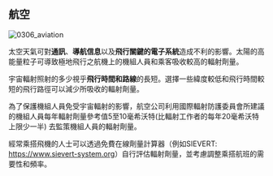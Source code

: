 ## 航空

 ![0306_aviation](./static/0306_aviation.png)

太空天氣可對**通訊**、**導航信息**以及**飛行關鍵的電子系統**造成不利的影響。太陽的高能量粒子可導致極地飛行之航機上的機組人員和乘客吸收較高的輻射劑量。

宇宙輻射照射的多少視乎**飛行時間和路線**的長短。選擇一些緯度較低和飛行時間較短的飛行路徑可以減少所吸收的輻射劑量。

為了保護機組人員免受宇宙輻射的影響，航空公司利用國際輻射防護委員會所建議的機組人員每年輻射劑量參考值5至10毫希沃特(比輻射工作者的每年20毫希沃特上限少一半) 去監策機組人員的輻射劑量。

經常乘搭飛機的人士可以透過免費在線劑量計算器（例如SIEVERT: <https://www.sievert-system.org>）自行評估輻射劑量，並考慮調整乘搭航班的需要性和頻率。